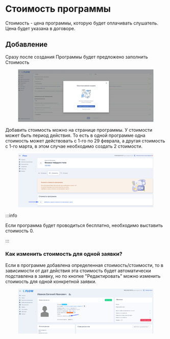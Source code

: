 # Стоимость программы

Стоимость - цена программы, которую будет оплачивать слушатель. Цена будет указана в договоре.

## Добавление

Сразу после создания Программы будет предложено заполнить Стоимость

<figure><img src="../../.gitbook/assets/image (147).png" alt=""><figcaption></figcaption></figure>

Добавить стоимость можно на странице программы. У стоимости может быть период действия. То есть в одной программе одна стоимость может действовать с 1-го по 29 феврала, а другая стоимость с 1-го марта, в этом случае необходимо создать 2 стоимости.

<figure><img src="../../.gitbook/assets/image (84).png" alt=""><figcaption></figcaption></figure>

:::info

Если программа будет проводиться бесплатно, необходимо выставить стоимость 0.

:::

### Как изменить стоимость для одной заявки?

Если в программе добавлена определенная стоимость/стоимости, то в зависимости от дат действия  эта стоимость будет автоматически  подставлена в заявку, но по кнопке "Редактировать" можно изменить стоимость для одной конкретной заявки.

<figure><img src="../../.gitbook/assets/image (148).png" alt=""><figcaption></figcaption></figure>

